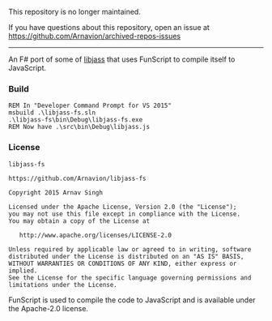 This repository is no longer maintained.

If you have questions about this repository, open an issue at https://github.com/Arnavion/archived-repos-issues

---

An F# port of some of [libjass](https://github.com/Arnavion/libjass) that uses FunScript to compile itself to JavaScript.


### Build

```batchfile
REM In "Developer Command Prompt for VS 2015"
msbuild .\libjass-fs.sln
.\libjass-fs\bin\Debug\libjass-fs.exe
REM Now have .\src\bin\Debug\libjass.js
```


### License

```
libjass-fs

https://github.com/Arnavion/libjass-fs

Copyright 2015 Arnav Singh

Licensed under the Apache License, Version 2.0 (the "License");
you may not use this file except in compliance with the License.
You may obtain a copy of the License at

   http://www.apache.org/licenses/LICENSE-2.0

Unless required by applicable law or agreed to in writing, software
distributed under the License is distributed on an "AS IS" BASIS,
WITHOUT WARRANTIES OR CONDITIONS OF ANY KIND, either express or implied.
See the License for the specific language governing permissions and
limitations under the License.
```

FunScript is used to compile the code to JavaScript and is available under the Apache-2.0 license.
